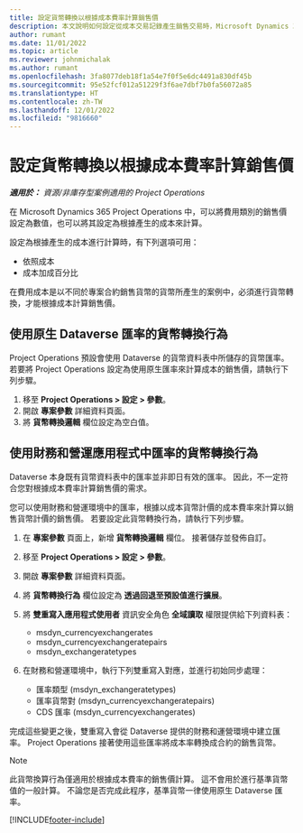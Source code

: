 ```yaml
---
title: 設定貨幣轉換以根據成本費率計算銷售價
description: 本文說明如何設定從成本交易記錄產生銷售交易時，Microsoft Dynamics 365 Project Operations 中使用的貨幣轉換行為。
author: rumant
ms.date: 11/01/2022
ms.topic: article
ms.reviewer: johnmichalak
ms.author: rumant
ms.openlocfilehash: 3fa8077deb18f1a54e7f0f5e6dc4491a830df45b
ms.sourcegitcommit: 95e52fcf012a51229f3f6ae7dbf7b0fa56072a85
ms.translationtype: HT
ms.contentlocale: zh-TW
ms.lasthandoff: 12/01/2022
ms.locfileid: "9816660"
---
```

# <a name="set-up-currency-conversion-to-calculate-sales-prices-from-cost-rates"></a>設定貨幣轉換以根據成本費率計算銷售價

_**適用於：** 資源/非庫存型案例適用的 Project Operations_

在 Microsoft Dynamics 365 Project Operations 中，可以將費用類別的銷售價設定為數值，也可以將其設定為根據產生的成本來計算。

設定為根據產生的成本進行計算時，有下列選項可用：

- 依照成本
- 成本加成百分比

在費用成本是以不同於專案合約銷售貨幣的貨幣所產生的案例中，必須進行貨幣轉換，才能根據成本計算銷售價。

## <a name="currency-conversion-behavior-that-uses-native-dataverse-exchange-rates"></a>使用原生 Dataverse 匯率的貨幣轉換行為

Project Operations 預設會使用 Dataverse 的貨幣資料表中所儲存的貨幣匯率。 若要將 Project Operations 設定為使用原生匯率來計算成本的銷售價，請執行下列步驟。

1. 移至 **Project Operations \> 設定 \> 參數**。
1. 開啟 **專案參數** 詳細資料頁面。
1. 將 **貨幣轉換邏輯** 欄位設定為空白值。

## <a name="currency-conversion-behavior-that-uses-exchange-rates-from-finance-and-operations-apps"></a>使用財務和營運應用程式中匯率的貨幣轉換行為

Dataverse 本身既有貨幣資料表中的匯率並非即日有效的匯率。 因此，不一定符合您對根據成本費率計算銷售價的需求。

您可以使用財務和營運環境中的匯率，根據以成本貨幣計價的成本費率來計算以銷售貨幣計價的銷售價。 若要設定此貨幣轉換行為，請執行下列步驟。

1. 在 **專案參數** 頁面上，新增 **貨幣轉換邏輯** 欄位。 接著儲存並發佈自訂。
1. 移至 **Project Operations \> 設定 \> 參數**。
1. 開啟 **專案參數** 詳細資料頁面。 
1. 將 **貨幣轉換行為** 欄位設定為 **透過回退至預設值進行擴展**。
1. 將 **雙重寫入應用程式使用者** 資訊安全角色 **全域讀取** 權限提供給下列資料表：

    - msdyn\_currencyexchangerates
    - msdyn\_currencyexchangeratepairs
    - msdyn\_exchangeratetypes

1. 在財務和營運環境中，執行下列雙重寫入對應，並進行初始同步處理：

    - 匯率類型 (msdyn\_exchangeratetypes)
    - 匯率貨幣對 (msdyn\_currencyexchangeratepairs)
    - CDS 匯率 (msdyn\_currencyexchangerates)

完成這些變更之後，雙重寫入會從 Dataverse 提供的財務和運營環境中建立匯率。 Project Operations 接著使用這些匯率將成本率轉換成合約的銷售貨幣。

> [!NOTE]
> 此貨幣換算行為僅適用於根據成本費率的銷售價計算。 這不會用於進行基準貨幣值的一般計算。 不論您是否完成此程序，基準貨幣一律使用原生 Dataverse 匯率。

[!INCLUDE[footer-include](../includes/footer-banner.md)]
